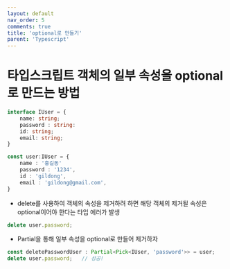 ```yaml
---
layout: default
nav_order: 5
comments: true 
title: 'optional로 만들기'
parent: 'Typescript'
---
```



# 타입스크립트 객체의 일부 속성을 optional로 만드는 방법
```ts
interface IUser = {
    name: string;
    password : string:
    id: string;
    email: string;
}

const user:IUser = {
    name : '홍길동'
    password : '1234',
    id : 'gildong',
    email : 'gildong@gmail.com',
}
```
- delete를 사용하여 객체의 속성을 제거하려 하면 해당 객체의 제거될 속성은 optional이어야 한다는 타입 에러가 발생
```ts
delete user.password;
```

- Partial을 통해 일부 속성을 optional로 만들어 제거하자
```ts
const deletePasswordUser : Partial<Pick<IUser, 'password'>> = user;
delete user.password;   // 성공!
```


